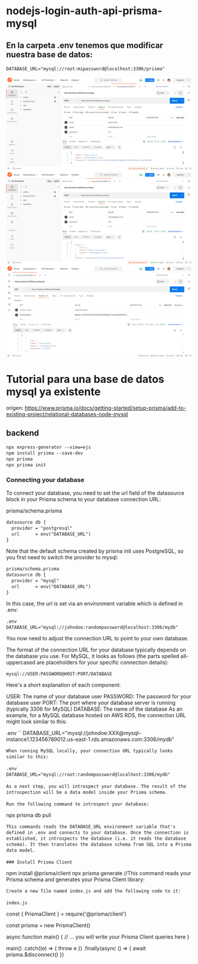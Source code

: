 # nodejs-login-auth-api-prisma-mysql
## En la carpeta .env tenemos que modificar nuestra base de datos:
```
DATABASE_URL="mysql://root:mipassword@localhost:3306/prisma"
```
![image](postman1.png)
![image](postman2.png)
![image](postman4.png)

# Tutorial para una base de datos mysql ya existente
origen: https://www.prisma.io/docs/getting-started/setup-prisma/add-to-existing-project/relational-databases-node-mysql
## backend
```
npx express-generator --view=ejs
npm install prisma --save-dev
npx prisma
npx prisma init
```
### Connecting your database
To connect your database, you need to set the url field of the datasource block in your Prisma schema to your database connection URL:

prisma/schema.prisma
```
datasource db {
  provider = "postgresql"
  url      = env("DATABASE_URL")
}
```
Note that the default schema created by prisma init uses PostgreSQL, so you first need to switch the provider to mysql:
```
prisma/schema.prisma
datasource db {
  provider = "mysql"
  url      = env("DATABASE_URL")
}
```
In this case, the url is set via an environment variable which is defined in .env:
```
.env
DATABASE_URL="mysql://johndoe:randompassword@localhost:3306/mydb"
```
You now need to adjust the connection URL to point to your own database.

The format of the connection URL for your database typically depends on the database you use. For MySQL, it looks as follows (the parts spelled all-uppercased are placeholders for your specific connection details):
```
mysql://USER:PASSWORD@HOST:PORT/DATABASE 
```
Here's a short explanation of each component:

USER: The name of your database user
PASSWORD: The password for your database user
PORT: The port where your database server is running (typically 3306 for MySQL)
DATABASE: The name of the database
As an example, for a MySQL database hosted on AWS RDS, the connection URL might look similar to this:

.env
`` 
DATABASE_URL="mysql://johndoe:XXX@mysql–instance1.123456789012.us-east-1.rds.amazonaws.com:3306/mydb"
```
When running MySQL locally, your connection URL typically looks similar to this:

.env
DATABASE_URL="mysql://root:randompassword@localhost:3306/mydb"

As a next step, you will introspect your database. The result of the introspection will be a data model inside your Prisma schema.

Run the following command to introspect your database:
```
npx prisma db pull 
```
This commands reads the DATABASE_URL environment variable that's defined in .env and connects to your database. Once the connection is established, it introspects the database (i.e. it reads the database schema). It then translates the database schema from SQL into a Prisma data model.

### Install Prisma Client
```
npm install @prisma/client
npx prisma generate //This command reads your Prisma schema and generates your Prisma Client library:
```
Create a new file named index.js and add the following code to it:

index.js
```
const { PrismaClient } = require('@prisma/client')

const prisma = new PrismaClient()

async function main() {
  // ... you will write your Prisma Client queries here
}

main()
  .catch((e) => {
    throw e
  })
  .finally(async () => {
    await prisma.$disconnect()
  })
```
